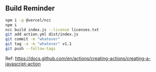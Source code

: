 ## Build Reminder

```bash
npm i -g @vercel/ncc
npm i
ncc build index.js --license licenses.txt
git add action.yml dist/index.js
git commit -m "whatever"
git tag -a -m "whatever" v1.1
git push --follow-tags
```

Ref: <https://docs.github.com/en/actions/creating-actions/creating-a-javascript-action>
